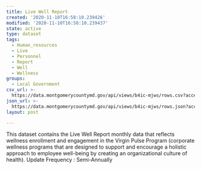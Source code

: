 ```yaml
---
title: Live Well Report
created: '2020-11-10T16:58:10.239426'
modified: '2020-11-10T16:58:10.239437'
state: active
type: dataset
tags:
  - Human_resources
  - Live
  - Personnel
  - Report
  - Well
  - Wellness
groups:
  - Local Government
csv_url: >-
  https://data.montgomerycountymd.gov/api/views/b4ic-mjws/rows.csv?accessType=DOWNLOAD
json_url: >-
  https://data.montgomerycountymd.gov/api/views/b4ic-mjws/rows.json?accessType=DOWNLOAD
layout: post

---
```

This dataset contains the Live Well Report monthly data that reflects wellness enrollment and engagement in the Virgin Pulse Program (corporate wellness programs that are designed to support and encourage a holistic approach to employee well-being by creating an organizational culture of health).  Update Frequency : Semi-Annually
